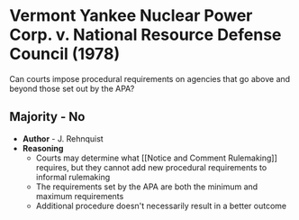 # Vermont Yankee Nuclear Power Corp. v. National Resource Defense Council (1978)

Can courts impose procedural requirements on agencies that go above and beyond those set out by the APA?

## Majority - No
* **Author** - J. Rehnquist
* **Reasoning**
	* Courts may determine what [[Notice and Comment Rulemaking]] requires, but they cannot add new procedural requirements to informal rulemaking
	* The requirements set by the APA are both the minimum and maximum requirements
	* Additional procedure doesn't necessarily result in a better outcome